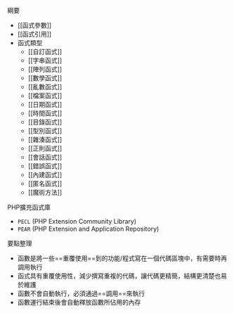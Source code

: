 綱要
- [[函式參數]]
- [[函式引用]]
- 函式類型
	* [[自訂函式]]
	* [[字串函式]]
	* [[陣列函式]]
	* [[數學函式]]
	* [[亂數函式]]
	* [[檔案函式]]	
	* [[日期函式]]
	* [[時間函式]]
	* [[目錄函式]]
	* [[型別函式]]
	* [[雜湊函式]]
	* [[正則函式]]
	* [[會話函式]]
	* [[錯誤函式]]
	* [[內建函式]]
	* [[匿名函式]]
	* [[魔術方法]]

PHP擴充函式庫
* `PECL` (PHP Extension Community Library)
* `PEAR` (PHP Extension and Application Repository)

要點整理
- 函數是將一些==重覆使用==到的功能/程式寫在一個代碼區塊中，有需要時再調用執行
- 函式具有重覆使用性，減少撰寫重複的代碼，讓代碼更精簡，結構更清楚也易於維護
- 函數不會自動執行，必須通過==調用==來執行
- 函數運行結束後會自動釋放函數所佔用的內存